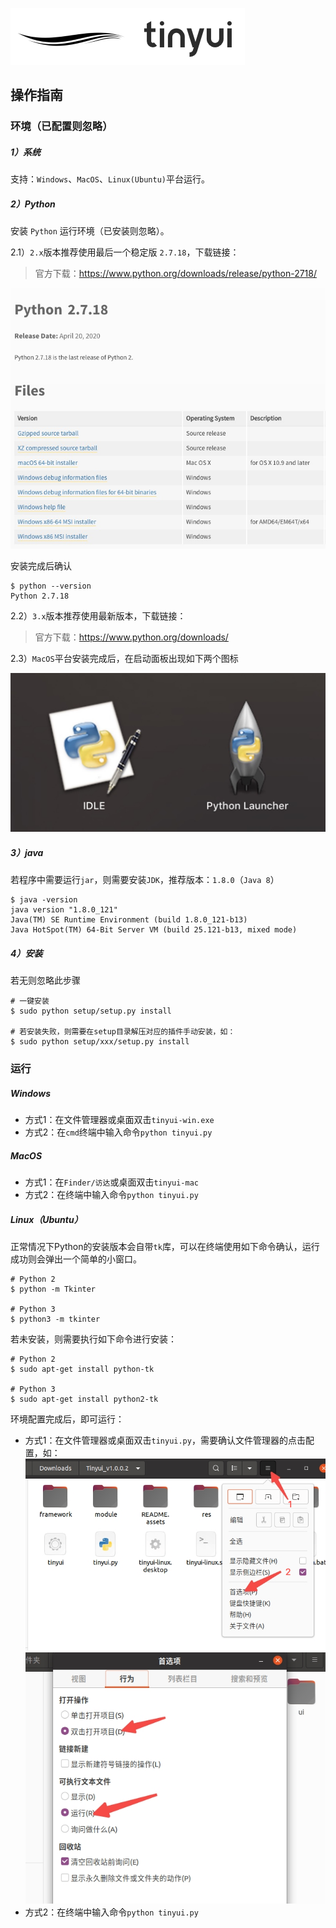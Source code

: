 ![](user-guide.assets/8.png)

## 操作指南

### 环境（已配置则忽略）

##### 1）系统

支持：`Windows`、`MacOS`、`Linux(Ubuntu)`平台运行。

##### 2）Python

安装 `Python` 运行环境（已安装则忽略）。

2.1）`2.x`版本推荐使用最后一个稳定版 `2.7.18`，下载链接：

>   官方下载：https://www.python.org/downloads/release/python-2718/

![](user-guide.assets/5.jpg)

安装完成后确认

```shell
$ python --version
Python 2.7.18
```

2.2）`3.x`版本推荐使用最新版本，下载链接：

>官方下载：https://www.python.org/downloads/

2.3）`MacOS`平台安装完成后，在启动面板出现如下两个图标

![](user-guide.assets/4.jpg)

##### 3）java

若程序中需要运行`jar`，则需要安装`JDK`，推荐版本：`1.8.0`（`Java 8`）

```shell
$ java -version
java version "1.8.0_121"
Java(TM) SE Runtime Environment (build 1.8.0_121-b13)
Java HotSpot(TM) 64-Bit Server VM (build 25.121-b13, mixed mode)
```

##### 4）安装

若无则忽略此步骤

```shell
# 一键安装
$ sudo python setup/setup.py install

# 若安装失败，则需要在setup目录解压对应的插件手动安装，如：
$ sudo python setup/xxx/setup.py install
```

### 运行

##### Windows

-   方式1：在文件管理器或桌面双击`tinyui-win.exe`
-   方式2：在`cmd`终端中输入命令`python tinyui.py`

##### MacOS

-   方式1：在`Finder/访达`或桌面双击`tinyui-mac`
-   方式2：在终端中输入命令`python tinyui.py`

##### Linux（Ubuntu）

正常情况下Python的安装版本会自带`tk`库，可以在终端使用如下命令确认，运行成功则会弹出一个简单的小窗口。

```shell
# Python 2
$ python -m Tkinter

# Python 3
$ python3 -m tkinter
```

若未安装，则需要执行如下命令进行安装：

```shell
# Python 2
$ sudo apt-get install python-tk

# Python 3
$ sudo apt-get install python2-tk
```

环境配置完成后，即可运行：

-   方式1：在文件管理器或桌面双击`tinyui.py`，需要确认文件管理器的点击配置，如：
    ![](user-guide.assets/6.png)
    ![](user-guide.assets/1.jpeg)
-   方式2：在终端中输入命令`python tinyui.py`

